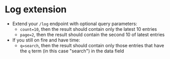 # Log extension
- Extend your `/log` endpoint with optional query parameters:
  - `count=10`, then the result should contain only the latest 10 entries
  - `page=2`, then the result should contain the second 10 of latest entries
- If you still on fire and have time:
  - `q=search`, then the result should contain only those entries that have the `q` term (in this case "search") in the data field
